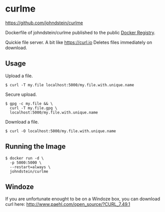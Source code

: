 # curlme

https://github.com/johndstein/curlme

Dockerfile of johndstein/curlme published to the public
[Docker Registry](https://registry.hub.docker.com/u/johndstein/curlme/).

Quickie file server.
A bit like https://curl.io
Deletes files immediately on download.

## Usage

Upload a file.

    $ curl -T my.file localhost:5000/my.file.with.unique.name

Secure upload.

    $ gpg -c my.file && \
      curl -T my.file.gpg \
      localhost:5000/my.file.with.unique.name

Download a file.

    $ curl -O localhost:5000/my.file.with.unique.name

## Running the Image

    $ docker run -d \
      -p 5000:5000 \
      --restart=always \
      johndstein/curlme

## Windoze

If you are unfortunate enought to be on a Windoze box, you can download 
curl here: http://www.paehl.com/open_source/?CURL_7.49.1
